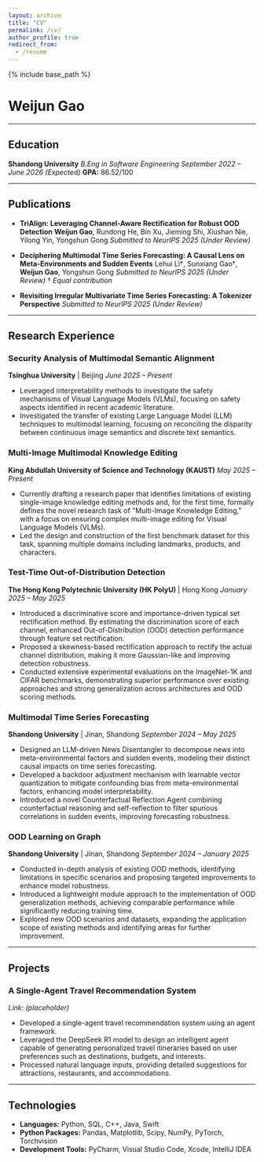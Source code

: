 ```yaml
---
layout: archive
title: "CV"
permalink: /cv/
author_profile: true
redirect_from:
  - /resume
---
```


{% include base_path %}
# Weijun Gao


---

## Education

**Shandong University**
*B.Eng in Software Engineering*
*September 2022 – June 2026 (Expected)*
**GPA:** 86.52/100

---

## Publications

*   **TriAlign: Leveraging Channel-Aware Rectification for Robust OOD Detection**
    **Weijun Gao**, Rundong He, Bin Xu, Jieming Shi, Xiushan Nie, Yilong Yin, Yongshun Gong
    *Submitted to NeurIPS 2025 (Under Review)*

*   **Deciphering Multimodal Time Series Forecasting: A Causal Lens on Meta-Environments and Sudden Events**
    Lehui Li†, Sunxiang Gao†, **Weijun Gao**, Yongshun Gong
    *Submitted to NeurIPS 2025 (Under Review)*
    † *Equal contribution*

*   **Revisiting Irregular Multivariate Time Series Forecasting: A Tokenizer Perspective**
    *Submitted to NeurIPS 2025 (Under Review)*

---

## Research Experience

### Security Analysis of Multimodal Semantic Alignment
**Tsinghua University** | Beijing
*June 2025 – Present*
*   Leveraged interpretability methods to investigate the safety mechanisms of Visual Language Models (VLMs), focusing on safety aspects identified in recent academic literature.
*   Investigated the transfer of existing Large Language Model (LLM) techniques to multimodal learning, focusing on reconciling the disparity between continuous image semantics and discrete text semantics.

### Multi-Image Multimodal Knowledge Editing
**King Abdullah University of Science and Technology (KAUST)**
*May 2025 – Present*
*   Currently drafting a research paper that identifies limitations of existing single-image knowledge editing methods and, for the first time, formally defines the novel research task of "Multi-Image Knowledge Editing," with a focus on ensuring complex multi-image editing for Visual Language Models (VLMs).
*   Led the design and construction of the first benchmark dataset for this task, spanning multiple domains including landmarks, products, and characters.

### Test-Time Out-of-Distribution Detection
**The Hong Kong Polytechnic University (HK PolyU)** | Hong Kong
*January 2025 – May 2025*
*   Introduced a discriminative score and importance-driven typical set rectification method. By estimating the discrimination score of each channel, enhanced Out-of-Distribution (OOD) detection performance through feature set rectification.
*   Proposed a skewness-based rectification approach to rectify the actual channel distribution, making it more Gaussian-like and improving detection robustness.
*   Conducted extensive experimental evaluations on the ImageNet-1K and CIFAR benchmarks, demonstrating superior performance over existing approaches and strong generalization across architectures and OOD scoring methods.

### Multimodal Time Series Forecasting
**Shandong University** | Jinan, Shandong
*September 2024 – May 2025*
*   Designed an LLM-driven News Disentangler to decompose news into meta-environmental factors and sudden events, modeling their distinct causal impacts on time series forecasting.
*   Developed a backdoor adjustment mechanism with learnable vector quantization to mitigate confounding bias from meta-environmental factors, enhancing model interpretability.
*   Introduced a novel Counterfactual Reflection Agent combining counterfactual reasoning and self-reflection to filter spurious correlations in sudden events, improving forecasting robustness.

### OOD Learning on Graph
**Shandong University** | Jinan, Shandong
*September 2024 – January 2025*
*   Conducted in-depth analysis of existing OOD methods, identifying limitations in specific scenarios and proposing targeted improvements to enhance model robustness.
*   Introduced a lightweight module approach to the implementation of OOD generalization methods, achieving comparable performance while significantly reducing training time.
*   Explored new OOD scenarios and datasets, expanding the application scope of existing methods and identifying areas for further improvement.

---

## Projects

### A Single-Agent Travel Recommendation System
*Link: (placeholder)*
*   Developed a single-agent travel recommendation system using an agent framework.
*   Leveraged the DeepSeek R1 model to design an intelligent agent capable of generating personalized travel itineraries based on user preferences such as destinations, budgets, and interests.
*   Processed natural language inputs, providing detailed suggestions for attractions, restaurants, and accommodations.

---

## Technologies

*   **Languages:** Python, SQL, C++, Java, Swift
*   **Python Packages:** Pandas, Matplotlib, Scipy, NumPy, PyTorch, Torchvision
*   **Development Tools:** PyCharm, Visual Studio Code, Xcode, IntelliJ IDEA

